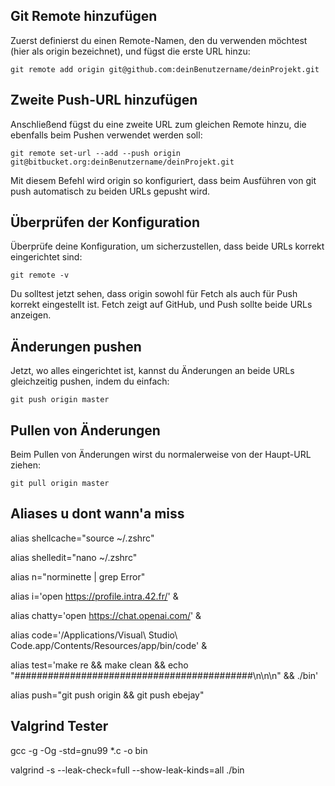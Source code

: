 Git Remote hinzufügen
-----------------------------

Zuerst definierst du einen Remote-Namen, den du verwenden möchtest (hier als origin bezeichnet), und fügst die erste URL hinzu:

````
git remote add origin git@github.com:deinBenutzername/deinProjekt.git
````

Zweite Push-URL hinzufügen
-----------------------------
Anschließend fügst du eine zweite URL zum gleichen Remote hinzu, die ebenfalls beim Pushen verwendet werden soll:

````
git remote set-url --add --push origin git@bitbucket.org:deinBenutzername/deinProjekt.git
````

Mit diesem Befehl wird origin so konfiguriert, dass beim Ausführen von git push automatisch zu beiden URLs gepusht wird.

Überprüfen der Konfiguration
-----------------------------
Überprüfe deine Konfiguration, um sicherzustellen, dass beide URLs korrekt eingerichtet sind:

````
git remote -v
````

Du solltest jetzt sehen, dass origin sowohl für Fetch als auch für Push korrekt eingestellt ist. Fetch zeigt auf GitHub, und Push sollte beide URLs anzeigen.

Änderungen pushen
-----------------------------
Jetzt, wo alles eingerichtet ist, kannst du Änderungen an beide URLs gleichzeitig pushen, indem du einfach:

````
git push origin master
````

Pullen von Änderungen
-----------------------------
Beim Pullen von Änderungen wirst du normalerweise von der Haupt-URL  ziehen:

````
git pull origin master
````

Aliases u dont wann'a miss
-----------------------------

alias shellcache="source ~/.zshrc"

alias shelledit="nano ~/.zshrc"

alias n="norminette | grep Error"

alias i='open https://profile.intra.42.fr/' &

alias chatty='open https://chat.openai.com/' &

alias code='/Applications/Visual\ Studio\ Code.app/Contents/Resources/app/bin/code' & 

alias test='make re && make clean && echo 
"###########################################\n\n\n" && ./bin'

alias push="git push origin && git push ebejay"

Valgrind Tester
-----------------------------

gcc -g -Og -std=gnu99 *.c -o bin   

valgrind -s --leak-check=full --show-leak-kinds=all ./bin